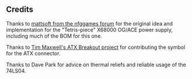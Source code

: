## Credits
Thanks to [mattsoft from the nfggames forum](https://nfggames.com/forum2/index.php?topic=6510.0) for the original idea and implementation for the "Tetris-piece" X68000 OG/ACE power supply, including much of the BOM for this one.

Thanks to [Tim Maxwell's ATX Breakout project](http://timmaxwell.org/pages/atx-breakout/) for contributing the symbol for the ATX connector.

Thanks to Dave Park for advice on thermal reliefs and reliable usage of the 74LS04.
